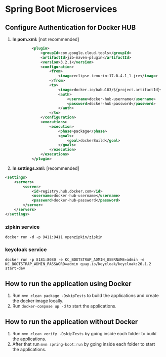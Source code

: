 # Spring Boot Microservices

## Configure Authentication for Docker HUB
1. **In pom.xml:** [not recommended]
```xml
            <plugin>
                <groupId>com.google.cloud.tools</groupId>
                <artifactId>jib-maven-plugin</artifactId>
                <version>3.2.1</version>
                <configuration>
                    <from>
                        <image>eclipse-temurin:17.0.4.1_1-jre</image>
                    </from>
                    <to>
                        <image>docker.io/babu103/${project.artifactId}</image>
                        <auth>
                            <username>docker-hub-username</username>
                            <password>docker-hub-password</password>
                        </auth>
                    </to>
                </configuration>
                <executions>
                    <execution>
                        <phase>package</phase>
                        <goals>
                            <goal>dockerBuild</goal>
                        </goals>
                    </execution>
                </executions>
            </plugin>
```

2. **In settings.xml:** [recommended]
```xml
<settings>
    <servers>
        <server>
            <id>registry.hub.docker.com</id>
            <username>docker-hub-username</username>
            <password>docker-hub-password</password>
        </server>
    </servers>
</settings>
```

### zipkin service
```shell
docker run -d -p 9411:9411 openzipkin/zipkin
```

### keycloak service
```shell
docker run -p 8181:8080 -e KC_BOOTSTRAP_ADMIN_USERNAME=admin -e KC_BOOTSTRAP_ADMIN_PASSWORD=admin quay.io/keycloak/keycloak:26.1.2 start-dev
```

## How to run the application using Docker

1. Run `mvn clean package -DskipTests` to build the applications and create the docker image locally.
2. Run `docker-compose up -d` to start the applications.

## How to run the application without Docker

1. Run `mvn clean verify -DskipTests` by going inside each folder to build the applications.
2. After that run `mvn spring-boot:run` by going inside each folder to start the applications.
